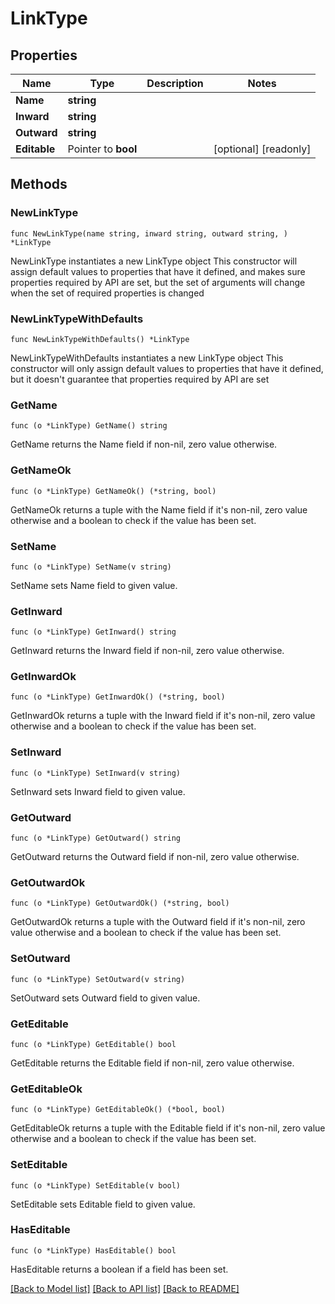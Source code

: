 # LinkType

## Properties

Name | Type | Description | Notes
------------ | ------------- | ------------- | -------------
**Name** | **string** |  | 
**Inward** | **string** |  | 
**Outward** | **string** |  | 
**Editable** | Pointer to **bool** |  | [optional] [readonly] 

## Methods

### NewLinkType

`func NewLinkType(name string, inward string, outward string, ) *LinkType`

NewLinkType instantiates a new LinkType object
This constructor will assign default values to properties that have it defined,
and makes sure properties required by API are set, but the set of arguments
will change when the set of required properties is changed

### NewLinkTypeWithDefaults

`func NewLinkTypeWithDefaults() *LinkType`

NewLinkTypeWithDefaults instantiates a new LinkType object
This constructor will only assign default values to properties that have it defined,
but it doesn't guarantee that properties required by API are set

### GetName

`func (o *LinkType) GetName() string`

GetName returns the Name field if non-nil, zero value otherwise.

### GetNameOk

`func (o *LinkType) GetNameOk() (*string, bool)`

GetNameOk returns a tuple with the Name field if it's non-nil, zero value otherwise
and a boolean to check if the value has been set.

### SetName

`func (o *LinkType) SetName(v string)`

SetName sets Name field to given value.


### GetInward

`func (o *LinkType) GetInward() string`

GetInward returns the Inward field if non-nil, zero value otherwise.

### GetInwardOk

`func (o *LinkType) GetInwardOk() (*string, bool)`

GetInwardOk returns a tuple with the Inward field if it's non-nil, zero value otherwise
and a boolean to check if the value has been set.

### SetInward

`func (o *LinkType) SetInward(v string)`

SetInward sets Inward field to given value.


### GetOutward

`func (o *LinkType) GetOutward() string`

GetOutward returns the Outward field if non-nil, zero value otherwise.

### GetOutwardOk

`func (o *LinkType) GetOutwardOk() (*string, bool)`

GetOutwardOk returns a tuple with the Outward field if it's non-nil, zero value otherwise
and a boolean to check if the value has been set.

### SetOutward

`func (o *LinkType) SetOutward(v string)`

SetOutward sets Outward field to given value.


### GetEditable

`func (o *LinkType) GetEditable() bool`

GetEditable returns the Editable field if non-nil, zero value otherwise.

### GetEditableOk

`func (o *LinkType) GetEditableOk() (*bool, bool)`

GetEditableOk returns a tuple with the Editable field if it's non-nil, zero value otherwise
and a boolean to check if the value has been set.

### SetEditable

`func (o *LinkType) SetEditable(v bool)`

SetEditable sets Editable field to given value.

### HasEditable

`func (o *LinkType) HasEditable() bool`

HasEditable returns a boolean if a field has been set.


[[Back to Model list]](../README.md#documentation-for-models) [[Back to API list]](../README.md#documentation-for-api-endpoints) [[Back to README]](../README.md)


